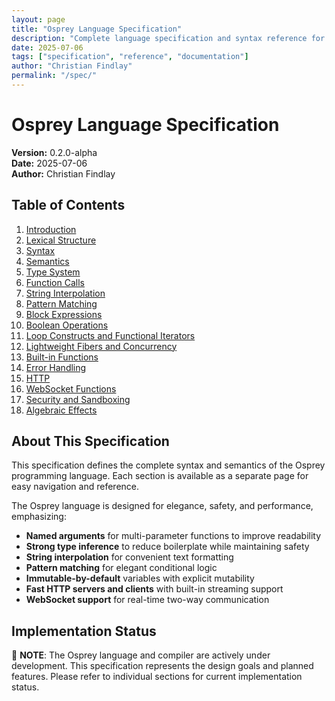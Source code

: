 ```yaml
---
layout: page
title: "Osprey Language Specification"
description: "Complete language specification and syntax reference for the Osprey programming language"
date: 2025-07-06
tags: ["specification", "reference", "documentation"]
author: "Christian Findlay"
permalink: "/spec/"
---
```


# Osprey Language Specification

**Version:** 0.2.0-alpha  
**Date:** 2025-07-06  
**Author:** Christian Findlay

## Table of Contents

1. [Introduction](/spec/0001-introduction/)
2. [Lexical Structure](/spec/0002-lexicalstructure/)
3. [Syntax](/spec/0003-syntax/)
4. [Semantics](/spec/0004-semantics/)
5. [Type System](/spec/0005-typesystem/)
6. [Function Calls](/spec/0006-functioncalls/)
7. [String Interpolation](/spec/0007-stringinterpolation/)
8. [Pattern Matching](/spec/0008-patternmatching/)
9. [Block Expressions](/spec/0009-blockexpressions/)
10. [Boolean Operations](/spec/0010-booleanoperations/)
11. [Loop Constructs and Functional Iterators](/spec/0011-loopconstructsandfunctionaliterators/)
12. [Lightweight Fibers and Concurrency](/spec/0012-lightweightfibersandconcurrency/)
13. [Built-in Functions](/spec/0013-built-infunctions/)
14. [Error Handling](/spec/0014-errorhandling/)
15. [HTTP](/spec/0015-http/)
16. [WebSocket Functions](/spec/0016-websockets/)
17. [Security and Sandboxing](/spec/0017-securityandsandboxing/)
18. [Algebraic Effects](/spec/0018-algebraiceffects/)

## About This Specification

This specification defines the complete syntax and semantics of the Osprey programming language. Each section is available as a separate page for easy navigation and reference.

The Osprey language is designed for elegance, safety, and performance, emphasizing:

- **Named arguments** for multi-parameter functions to improve readability
- **Strong type inference** to reduce boilerplate while maintaining safety
- **String interpolation** for convenient text formatting
- **Pattern matching** for elegant conditional logic
- **Immutable-by-default** variables with explicit mutability
- **Fast HTTP servers and clients** with built-in streaming support
- **WebSocket support** for real-time two-way communication

## Implementation Status

🚧 **NOTE**: The Osprey language and compiler are actively under development. This specification represents the design goals and planned features. Please refer to individual sections for current implementation status.
